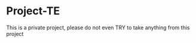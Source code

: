 Project-TE
==========

This is a private project, please do not even TRY to take anything from this project
